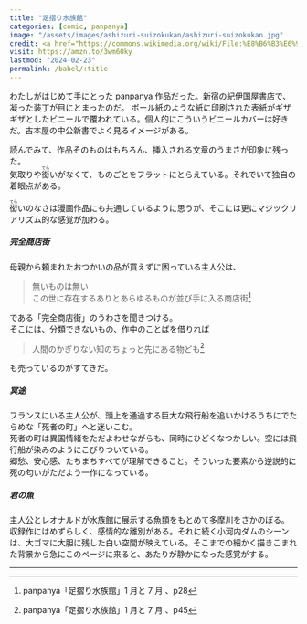 ```yaml
---
title: "足摺り水族館"
categories: [comic, panpanya]
image: "/assets/images/ashizuri-suizokukan/ashizuri-suizokukan.jpg"
credit: <a href="https://commons.wikimedia.org/wiki/File:%E8%B6%B3%E6%91%BA%E6%B5%B7%E5%BA%95%E9%A4%A8.jpg">r18 INO (PACHIMO)</a>, <a href="https://creativecommons.org/licenses/by/3.0">CC BY 3.0</a>, via Wikimedia Commons
visit: https://amzn.to/3wm6Oky
lastmod: "2024-02-23"
permalink: /babel/:title
---
```


わたしがはじめて手にとった panpanya 作品だった。新宿の紀伊国屋書店で、凝った装丁が目にとまったのだ。
ボール紙のような紙に印刷された表紙がギザギザとしたビニールで覆われている。個人的にこういうビニールカバーは好きだ。古本屋の中公新書でよく見るイメージがある。

読んでみて、作品そのものはもちろん、挿入される文章のうまさが印象に残った。  
気取りや<ruby>衒<rp>（</rp><rt>てら</rt><rp>）</rp></ruby>いがなくて、ものごとをフラットにとらえている。それでいて独自の着眼点がある。

<ruby>衒<rp>（</rp><rt>てら</rt><rp>）</rp></ruby>いのなさは漫画作品にも共通しているように思うが、そこには更にマジックリアリズム的な感覚が加わる。

##### 完全商店街

母親から頼まれたおつかいの品が買えずに困っている主人公は、

> 無いものは無い  
> この世に存在するありとあらゆるものが並び手に入る商店街[^1]

である「完全商店街」のうわさを聞きつける。  
そこには、分類できないもの、作中のことばを借りれば

> 人間のかぎりない知のちょっと先にある物ども[^2]

も売っているのがすてきだ。

##### 冥途

フランスにいる主人公が、頭上を通過する巨大な飛行船を追いかけるうちにでたらめな「死者の町」へと迷いこむ。  
死者の町は異国情緒をただよわせながらも、同時にひどくなつかしい。空には飛行船が染みのようにこびりついている。  
郷愁、安心感、たちまちすべてが理解できること。そういった要素から逆説的に死の匂いがただよう一作になっている。

##### 君の魚

主人公とレオナルドが水族館に展示する魚類をもとめて多摩川をさかのぼる。  
収録作にはめずらしく、感情的な離別がある。それに続く小河内ダムのシーンは、大ゴマに大胆に残した白い空間が映えている。そこまでの細かく描きこまれた背景から急にこのページに来ると、あたりが静かになった感覚がする。

---

[^1]: panpanya「足摺り水族館」1 月と 7 月 、p28
[^2]: panpanya「足摺り水族館」1 月と 7 月 、p45
